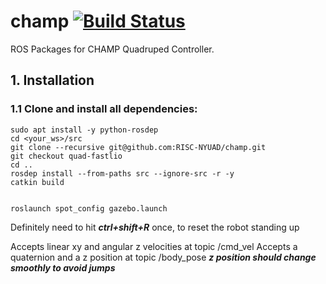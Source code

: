 
# champ [![Build Status](https://travis-ci.org/chvmp/champ.svg?branch=master)](https://travis-ci.org/chvmp/champ) 
ROS Packages for CHAMP Quadruped Controller.

## 1. Installation

### 1.1 Clone and install all dependencies:

    sudo apt install -y python-rosdep
    cd <your_ws>/src
    git clone --recursive git@github.com:RISC-NYUAD/champ.git
    git checkout quad-fastlio
    cd ..
    rosdep install --from-paths src --ignore-src -r -y
    catkin build


    roslaunch spot_config gazebo.launch

Definitely need to hit ***ctrl+shift+R*** once, to reset the robot standing up

Accepts linear xy and angular z velocities at topic /cmd_vel
Accepts a quaternion and a z position at topic /body_pose
***z position should change smoothly to avoid jumps***

